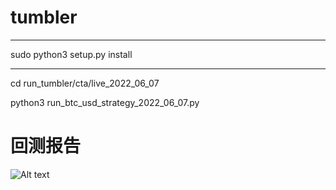 # tumbler

---------------------------------------------------------------------------------

sudo python3 setup.py install


---------------------------------------------------------------------------------

cd run_tumbler/cta/live_2022_06_07

python3 run_btc_usd_strategy_2022_06_07.py


# 回测报告
![Alt text]("https://github.com/ipqhjjybj/trade_strategy/blob/main/1.jpeg")
